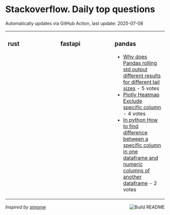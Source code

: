 # Stackoverflow. Daily top questions 

Automatically updates via GitHub Action, last update: <!-- date starts -->2025-07-08<!-- date ends -->


<table><tr><td valign="top" width="33%">

### rust
<!-- rust starts -->

<!-- rust ends -->
</td><td valign="top" width="34%">


### fastapi
<!-- fastapi starts -->

<!-- fastapi ends -->
</td><td valign="top" width="34%">


### pandas
<!-- pandas starts -->
* [Why does Pandas rolling std output different results for different tail sizes](https://stackoverflow.com/questions/79692689/why-does-pandas-rolling-std-output-different-results-for-different-tail-sizes) - 5 votes
* [Plotly Heatmap Exclude specific column](https://stackoverflow.com/questions/79694270/plotly-heatmap-exclude-specific-column) - 4 votes
* [In python How to find difference between a specific column in one dataframe and numeric columns of another dataframe](https://stackoverflow.com/questions/79692191/in-python-how-to-find-difference-between-a-specific-column-in-one-dataframe-and) - 2 votes
<!-- pandas ends -->
</td></tr></table>

<a href="https://github.com/hp0404/hp0404/actions"><img src="https://github.com/hp0404/hp0404/workflows/Build%20README/badge.svg" align="right" alt="Build README"></a> <p>*Inspired by  [simonw](https://github.com/simonw/simonw)*</p>
